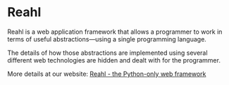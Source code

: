 Reahl
=====

Reahl is a web application framework that allows a programmer to work
in terms of useful abstractions—using a single programming language.

The details of how those abstractions are implemented using several
different web technologies are hidden and dealt with for the
programmer.

More details at our website: [Reahl - the Python-only web framework](http://www.reahl.org)
